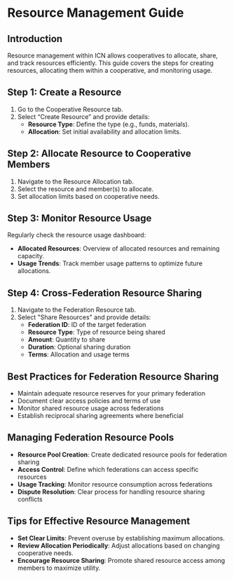 # Resource Management Guide

## Introduction
Resource management within ICN allows cooperatives to allocate, share, and track resources efficiently. This guide covers the steps for creating resources, allocating them within a cooperative, and monitoring usage.

## Step 1: Create a Resource
1. Go to the Cooperative Resource tab.
2. Select “Create Resource” and provide details:
   - **Resource Type**: Define the type (e.g., funds, materials).
   - **Allocation**: Set initial availability and allocation limits.

## Step 2: Allocate Resource to Cooperative Members
1. Navigate to the Resource Allocation tab.
2. Select the resource and member(s) to allocate.
3. Set allocation limits based on cooperative needs.

## Step 3: Monitor Resource Usage
Regularly check the resource usage dashboard:
- **Allocated Resources**: Overview of allocated resources and remaining capacity.
- **Usage Trends**: Track member usage patterns to optimize future allocations.

## Step 4: Cross-Federation Resource Sharing 
1. Navigate to the Federation Resource tab.
2. Select "Share Resources" and provide details:
   - **Federation ID**: ID of the target federation
   - **Resource Type**: Type of resource being shared
   - **Amount**: Quantity to share
   - **Duration**: Optional sharing duration
   - **Terms**: Allocation and usage terms

## Best Practices for Federation Resource Sharing
- Maintain adequate resource reserves for your primary federation
- Document clear access policies and terms of use
- Monitor shared resource usage across federations
- Establish reciprocal sharing agreements where beneficial

## Managing Federation Resource Pools
- **Resource Pool Creation**: Create dedicated resource pools for federation sharing
- **Access Control**: Define which federations can access specific resources
- **Usage Tracking**: Monitor resource consumption across federations
- **Dispute Resolution**: Clear process for handling resource sharing conflicts

## Tips for Effective Resource Management
- **Set Clear Limits**: Prevent overuse by establishing maximum allocations.
- **Review Allocation Periodically**: Adjust allocations based on changing cooperative needs.
- **Encourage Resource Sharing**: Promote shared resource access among members to maximize utility.
